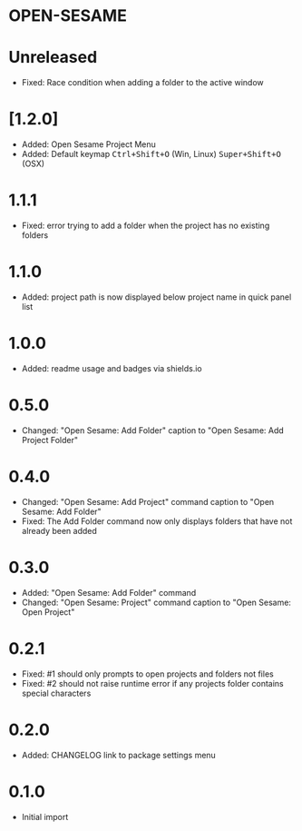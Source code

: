 # OPEN-SESAME

# Unreleased

* Fixed: Race condition when adding a folder to the active window

# [1.2.0]

* Added: Open Sesame Project Menu
* Added: Default keymap <kbd>Ctrl+Shift+O</kbd> (Win, Linux) <kbd>Super+Shift+O</kbd> (OSX)

# 1.1.1

* Fixed: error trying to add a folder when the project has no existing folders

# 1.1.0

* Added: project path is now displayed below project name in quick panel list

# 1.0.0

* Added: readme usage and badges via shields.io

# 0.5.0

* Changed: "Open Sesame: Add Folder" caption to "Open Sesame: Add Project Folder"

# 0.4.0

* Changed: "Open Sesame: Add Project" command caption to "Open Sesame: Add Folder"
* Fixed: The Add Folder command now only displays folders that have not already been added

# 0.3.0

* Added: "Open Sesame: Add Folder" command
* Changed: "Open Sesame: Project" command caption to "Open Sesame: Open Project"

# 0.2.1

* Fixed: #1 should only prompts to open projects and folders not files
* Fixed: #2 should not raise runtime error if any projects folder contains special characters

# 0.2.0

* Added: CHANGELOG link to package settings menu

# 0.1.0

* Initial import
